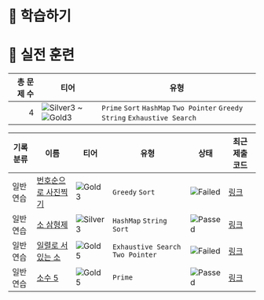 # 📖 학습하기

# 🥇 실전 훈련
|총 문제 수|티어|유형|
|---:|---|---|
|4|![Silver3][s3] ~ ![Gold3][g3]|`Prime` `Sort` `HashMap` `Two Pointer` `Greedy` `String` `Exhaustive Search`|

|기록분류|이름|티어|유형|상태|최근 제출 코드|
|---|---|---|---|---|---|
|일반 연습|[번호순으로 사진찍기](https://www.codetree.ai/training-field/search/problems/take-pictures-in-numerical-order)|![Gold3][g3]|`Greedy` `Sort`|![Failed][failed]|[링크](https://github.com/Devwon-1999/codetree-TILs/blob/main/240211/%EB%B2%88%ED%98%B8%EC%88%9C%EC%9C%BC%EB%A1%9C%20%EC%82%AC%EC%A7%84%EC%B0%8D%EA%B8%B0/take-pictures-in-numerical-order.py)|
|일반 연습|[소 삼형제](https://www.codetree.ai/training-field/search/problems/three-little-brothers)|![Silver3][s3]|`HashMap` `String` `Sort`|![Passed][passed]|[링크](https://github.com/Devwon-1999/codetree-TILs/blob/main/240211/%EC%86%8C%20%EC%82%BC%ED%98%95%EC%A0%9C/three-little-brothers.py)|
|일반 연습|[일렬로 서있는 소](https://www.codetree.ai/training-field/search/problems/cattle-in-a-rowing-up)|![Gold5][g5]|`Exhaustive Search` `Two Pointer`|![Failed][failed]|[링크](https://github.com/Devwon-1999/codetree-TILs/blob/main/240211/%EC%9D%BC%EB%A0%AC%EB%A1%9C%20%EC%84%9C%EC%9E%88%EB%8A%94%20%EC%86%8C/cattle-in-a-rowing-up.py)|
|일반 연습|[소수 5](https://www.codetree.ai/training-field/search/problems/prime-number-5)|![Gold5][g5]|`Prime`|![Passed][passed]|[링크](https://github.com/Devwon-1999/codetree-TILs/blob/main/240211/%EC%86%8C%EC%88%98%205/prime-number-5.py)|










[b5]: https://img.shields.io/badge/Bronze_5-%235D3E31.svg
[b4]: https://img.shields.io/badge/Bronze_4-%235D3E31.svg
[b3]: https://img.shields.io/badge/Bronze_3-%235D3E31.svg
[b2]: https://img.shields.io/badge/Bronze_2-%235D3E31.svg
[b1]: https://img.shields.io/badge/Bronze_1-%235D3E31.svg
[s5]: https://img.shields.io/badge/Silver_5-%23394960.svg
[s4]: https://img.shields.io/badge/Silver_4-%23394960.svg
[s3]: https://img.shields.io/badge/Silver_3-%23394960.svg
[s2]: https://img.shields.io/badge/Silver_2-%23394960.svg
[s1]: https://img.shields.io/badge/Silver_1-%23394960.svg
[g5]: https://img.shields.io/badge/Gold_5-%23FFC433.svg
[g4]: https://img.shields.io/badge/Gold_4-%23FFC433.svg
[g3]: https://img.shields.io/badge/Gold_3-%23FFC433.svg
[g2]: https://img.shields.io/badge/Gold_2-%23FFC433.svg
[g1]: https://img.shields.io/badge/Gold_1-%23FFC433.svg
[p5]: https://img.shields.io/badge/Platinum_5-%2376DDD8.svg
[p4]: https://img.shields.io/badge/Platinum_4-%2376DDD8.svg
[p3]: https://img.shields.io/badge/Platinum_3-%2376DDD8.svg
[p2]: https://img.shields.io/badge/Platinum_2-%2376DDD8.svg
[p1]: https://img.shields.io/badge/Platinum_1-%2376DDD8.svg
[passed]: https://img.shields.io/badge/Passed-%23009D27.svg
[failed]: https://img.shields.io/badge/Failed-%23D24D57.svg
[easy]: https://img.shields.io/badge/쉬움-%235cb85c.svg?for-the-badge
[medium]: https://img.shields.io/badge/보통-%23FFC433.svg?for-the-badge
[hard]: https://img.shields.io/badge/어려움-%23D24D57.svg?for-the-badge